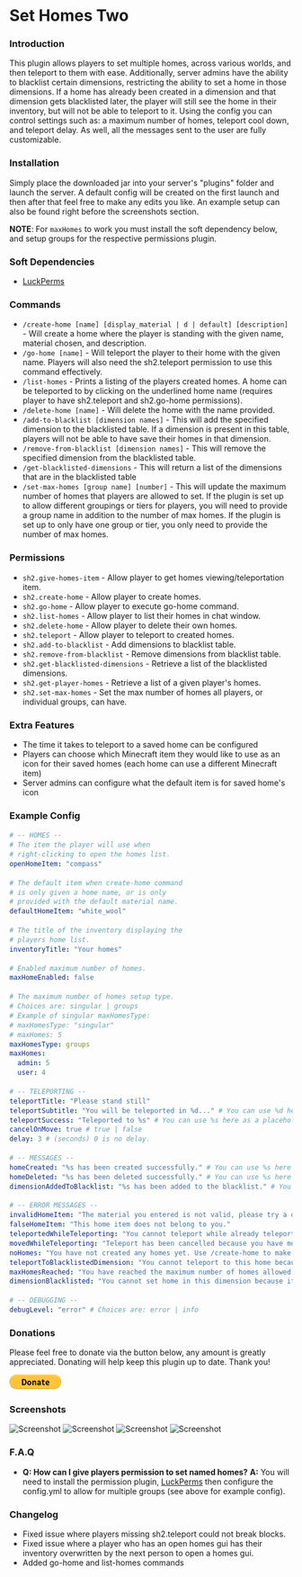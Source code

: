 # Set Homes Two

### Introduction
This plugin allows players to set multiple homes, across various worlds, and then teleport to them with ease. 
Additionally, server admins have the ability to blacklist certain dimensions, restricting the ability to set a home in those dimensions. 
If a home has already been created in a dimension and that dimension gets blacklisted later, the player will still see the home in their inventory, but will not be able to teleport to it.
Using the config you can control settings such as: a maximum number of homes, teleport cool down, and teleport delay. As well, all the messages sent to the user are fully customizable.

### Installation
Simply place the downloaded jar into your server's "plugins" folder and launch the server.
A default config will be created on the first launch and then after that feel free to make any edits you like.
An example setup can also be found right before the screenshots section.

**NOTE**: For `maxHomes` to work you must install the soft dependency below, and setup groups for the respective permissions plugin.

### Soft Dependencies
- [LuckPerms](https://luckperms.net/download)

### Commands
- `/create-home [name] [display_material | d | default] [description]` - Will create a home where the player is standing with the given name, material chosen, and description.
- `/go-home [name]` - Will teleport the player to their home with the given name. Players will also need the sh2.teleport permission to use this command effectively.
- `/list-homes` - Prints a listing of the players created homes. A home can be teleported to by clicking on the underlined home name (requires player to have sh2.teleport and sh2.go-home permissions).
- `/delete-home [name]` - Will delete the home with the name provided.
- `/add-to-blacklist [dimension names]` - This will add the specified dimension to the blacklisted table. If a dimension is present in this table, players will not be able to have save their homes in that dimension.
- `/remove-from-blacklist [dimension names]` - This will remove the specified dimension from the blacklisted table.
- `/get-blacklisted-dimensions` - This will return a list of the dimensions that are in the blacklisted table
- `/set-max-homes [group name] [number]` - This will update the maximum number of homes that players are allowed to set. 
If the plugin is set up to allow different groupings or tiers for players, you will need to provide a group name in addition to the number of max homes. 
If the plugin is set up to only have one group or tier, you only need to provide the number of max homes.

### Permissions

- `sh2.give-homes-item` - Allow player to get homes viewing/teleportation item.
- `sh2.create-home` - Allow player to create homes.
- `sh2.go-home` - Allow player to execute go-home command.
- `sh2.list-homes` - Allow player to list their homes in chat window.
- `sh2.delete-home` - Allow player to delete their own homes.
- `sh2.teleport` - Allow player to teleport to created homes.
- `sh2.add-to-blacklist` - Add dimensions to blacklist table.
- `sh2.remove-from-blacklist` - Remove dimensions from blacklist table.
- `sh2.get-blacklisted-dimensions` - Retrieve a list of the blacklisted dimensions.
- `sh2.get-player-homes` - Retrieve a list of a given player's homes.
- `sh2.set-max-homes` - Set the max number of homes all players, or individual groups, can have.

### Extra Features
- The time it takes to teleport to a saved home can be configured
- Players can choose which Minecraft item they would like to use as an icon for their saved homes (each home can use a different Minecraft item)
- Server admins can configure what the default item is for saved home's icon

### Example Config
~~~yaml
# -- HOMES --
# The item the player will use when
# right-clicking to open the homes list.
openHomeItem: "compass"

# The default item when create-home command
# is only given a home name, or is only
# provided with the default material name.
defaultHomeItem: "white_wool"

# The title of the inventory displaying the
# players home list.
inventoryTitle: "Your homes"

# Enabled maximum number of homes.
maxHomeEnabled: false

# The maximum number of homes setup type.
# Choices are: singular | groups
# Example of singular maxHomesType:
# maxHomesType: "singular"
# maxHomes: 5
maxHomesType: groups
maxHomes:
  admin: 5
  user: 4

# -- TELEPORTING --
teleportTitle: "Please stand still"
teleportSubtitle: "You will be teleported in %d..." # You can use %d here as a placeholder for the seconds counter.
teleportSuccess: "Teleported to %s" # You can use %s here as a placeholder for the home name the player was teleported to.
cancelOnMove: true # true | false
delay: 3 # (seconds) 0 is no delay.

# -- MESSAGES --
homeCreated: "%s has been created successfully." # You can use %s here as a placeholder for the players home name.
homeDeleted: "%s has been deleted successfully." # You can use %s here as a placeholder for the players home name.
dimensionAddedToBlacklist: "%s has been added to the blacklist." # You can use %s here as a placeholder for the dimension names.

# -- ERROR MESSAGES --
invalidHomeItem: "The material you entered is not valid, please try a different one."
falseHomeItem: "This home item does not belong to you."
teleportedWhileTeleporting: "You cannot teleport while already teleporting."
movedWhileTeleporting: "Teleport has been cancelled because you have moved."
noHomes: "You have not created any homes yet. Use /create-home to make your first one."
teleportToBlacklistedDimension: "You cannot teleport to this home because the dimension is blacklisted."
maxHomesReached: "You have reached the maximum number of homes allowed."
dimensionBlacklisted: "You cannot set home in this dimension because it is blacklisted."

# -- DEBUGGING --
debugLevel: "error" # Choices are: error | info
~~~

### Donations
Please feel free to donate via the button below, any amount is greatly appreciated. Donating will help keep this plugin up to date. Thank you!

[![Donate](./src/main/img/donateBtn.png)](https://www.paypal.com/donate/?return=https://dev.bukkit.org/projects/312833&cn=Add+special+instructions+to+the+addon+author()&business=sam%40samleighton.us&bn=PP-DonationsBF:btn_donateCC_LG.gif:NonHosted&cancel_return=https://dev.bukkit.org/projects/312833&lc=US&item_name=Set+Homes+(from+bukkit.org)&cmd=_donations&rm=1&no_shipping=1&currency_code=USD)

### Screenshots
![Screenshot](https://imgur.com/ucK48vf.png)
![Screenshot](https://imgur.com/xoifjIv.png)
![Screenshot](https://imgur.com/TnqcR9i.png)
![Screenshot](https://imgur.com/pR3qJ2Q.png)

### F.A.Q
- **Q: How can I give players permission to set named homes?**
  **A:** You will need to install the permission plugin, [LuckPerms](https://luckperms.net/download) then configure the config.yml to allow for multiple groups (see above for example config).

### Changelog
- Fixed issue where players missing sh2.teleport could not break blocks.
- Fixed issue where a player who has an open homes gui has their inventory overwritten by the next person to open a homes gui.
- Added go-home and list-homes commands
